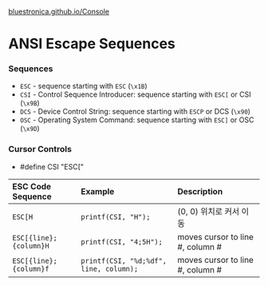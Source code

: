 [bluestronica.github.io/Console](https://bluestronica.github.io/Console)

# ANSI Escape Sequences
### Sequences
- `ESC` - sequence starting with `ESC` (`\x1B`)
- `CSI` - Control Sequence Introducer: sequence starting with `ESC[` or CSI (`\x9B`)
- `DCS` - Device Control String: sequence starting with `ESCP` or DCS (`\x90`)
- `OSC` - Operating System Command: sequence starting with `ESC]` or OSC (`\x9D`)

### Cursor Controls
- #define CSI "ESC["

|ESC Code Sequence|Example|Description|
|:---|:---|:---|
|`ESC[H`|`printf(CSI, "H");`|(0, 0) 위치로 커서 이동|
|`ESC[{line};{column}H`|`printf(CSI, "4;5H");`|moves cursor to line #, column #|
|`ESC[{line};{column}f`|`printf(CSI, "%d;%df", line, column);`|moves cursor to line #, column #|